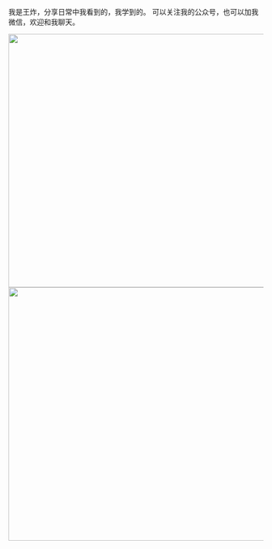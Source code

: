 
我是王炸，分享日常中我看到的，我学到的。
可以关注我的公众号，也可以加我微信，欢迎和我聊天。
<div align="center">
<img src="https://github.com/yetaimei/be_coder/blob/master/img/公众号二维码.jpeg" height="500" width="600">
<img src="https://github.com/yetaimei/be_coder/blob/master/img/微信二维码.jpeg" height="500" width="600">
</div>
